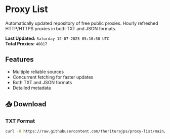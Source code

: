 # Proxy List

Automatically updated repository of free public proxies. Hourly refreshed HTTP/HTTPS proxies in both TXT and JSON formats.

**Last Updated:** `Saturday 12-07-2025 05:10:50 UTC`  
**Total Proxies:** `40817`

## Features
- Multiple reliable sources
- Concurrent fetching for faster updates
- Both TXT and JSON formats
- Detailed metadata

## 📥 Download

### TXT Format
```bash
curl -O https://raw.githubusercontent.com/theriturajps/proxy-list/main/proxies.txt